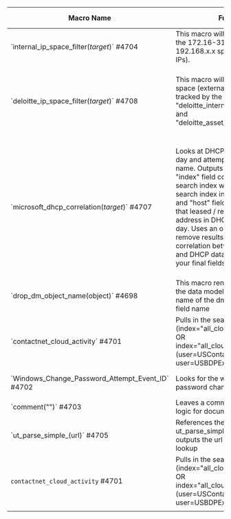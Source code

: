 
|**Macro Name**| **Function** | **Macros Search String** | **App** | **Work Items**| 
|--|--|--|--|--|
| \`internal_ip_space_filter($target$)` #4704 | This macro will filter everything in the 172.16-31.x.x, 10.x.x.x, and 192.168.x.x space (e.g. all internal IPs). | search NOT [\| inputlookup internal_ip_space_filter.csv] \| rename ip as $target$ \| table $target$] | DA-ESS-Americas-Lookup | #1207 #739
| \`deloitte_ip_space_filter($target$)` #4708 | This macro will filter all Deloitte IP space (external IP addresses), tracked by the lookup "deloitte_internal_ip_lookup_v1a" and "deloitte_asset_external_ip_lookup" | 	lookup deloitte_internal_ip_lookup_v1a ipAddress as $target$ OUTPUT isinternal \| lookup deloitte_asset_external_ip_lookup.csv IP as $target$ OUTPUT IP as isinternal2 \| where isinternal="no" AND isnull(isinternal2) | DA-ESS-Americas-Lookups | #4350
| \`microsoft_dhcp_correlation($target$)\` #4707 | Looks at DHCP leases for the past day and attempts to correlate a box name. Outputs the following: "index" field combining base search index with DHCP sub search index into multivalued field, and "host" field containing host that leased / renewed an IP address in DHCP logs over the past day. Uses an outer join, so will not remove results if there wasn't a correlation between input IP field and DHCP data. Include “host” in your final fields command. | 	join type=outer $ip$ [\| tstats \`summariesonly` count latest(All_Sessions.dest_ip) as dest_ip from datamodel=Network_Sessions where (earliest=-1d latest=now()) (All_Sessions.action="Renew" OR All_Sessions.action="Assign") (nodename = All_Sessions.DHCP) groupby index, All_Sessions.dest_nt_host \| rename All_Sessions.dest_nt_host as host, dest_ip as $ip$ \| stats values(index) as index2, values($ip$) as $ip$ by host \| table index2 host $ip$] \| eval index=mvappend(index,index2) | DA-ESS-Americas-Lookups | #1145
| \`drop_dm_object_name(object)` #4698 | This macro renames the fields of the data model by dropping the name of the dm and leaving the field name | rename "$object$.*" as * | Splunk_SA_CIM | #195 #821 
| \`contactnet_cloud_activity\` #4701 | Pulls in the search string (index="all_cloud_microsoft_office" OR index="all_cloud_microsoft_aad") (user=USContactNetExchsvc* OR user=USBDPExchsvc*) | (index="all_cloud_microsoft_office" OR index="all_cloud_microsoft_aad") (user=USContactNetExchsvc* OR user=USBDPExchsvc*) | DA-ESS-FC004 | #217
| \`Windows_Change_Password_Attempt_Event_ID` #4702 | Looks for the windows event for a password change--4723 | ("4723") | DA-ESS-DevContent & DA-ESS-FC016 | #236
| \`comment("")\` #4703 | Leaves a comment in the search logic for documentation purposes | \`comment("phrase that you want to use")\` | search | #269
| \`ut_parse_simple_(url)\` #4705 | References the ut_parse_simple_lookup and outputs the url as url in the the lookup | lookup ut_parse_simple_lookup url as $url$ | Splunk_TA_utbox | #1682
| `contactnet_cloud_activity` #4701 | Pulls in the search string (index="all_cloud_microsoft_office" OR index="all_cloud_microsoft_aad") (user=USContactNetExchsvc* OR user=USBDPExchsvc*) | (index="all_cloud_microsoft_office" OR index="all_cloud_microsoft_aad") (user=USContactNetExchsvc* OR user=USBDPExchsvc*) | DA-ESS-FC004 | #217
|  |  |

